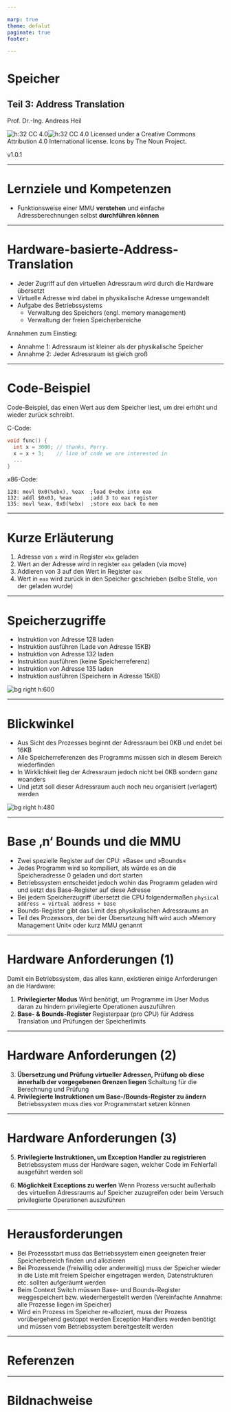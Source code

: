 ```yaml
---

marp: true
theme: defalut
paginate: true
footer: 

---
```

<style>
img[alt~="center"] {
  display: block;
  margin: 0 auto;
}
</style>
# Speicher 
## Teil 3: Address Translation
Prof. Dr.-Ing. Andreas Heil

![h:32 CC 4.0](../img/cc.svg)![h:32 CC 4.0](../img/by.svg) Licensed under a Creative Commons Attribution 4.0 International license. Icons by The Noun Project.

v1.0.1

---

# Lernziele und Kompetenzen

* Funktionsweise einer MMU **verstehen** und einfache Adressberechnungen selbst **durchführen können**

---

# Hardware-basierte-Address-Translation

* Jeder Zugriff auf den virtuellen Adressraum wird durch die Hardware übersetzt 
* Virtuelle Adresse wird dabei in physikalische Adresse umgewandelt
* Aufgabe des Betriebssystems
  * Verwaltung des Speichers (engl. memory management)
  * Verwaltung der freien Speicherbereiche 

Annahmen zum Einstieg:
* Annahme 1: Adressraum ist kleiner als der physikalische Speicher
* Annahme 2: Jeder Adressraum ist gleich groß

---

# Code-Beispiel

Code-Beispiel, das einen Wert aus dem Speicher liest, um drei erhöht und wieder zurück schreibt.

C-Code: 

```c
void func() {
  int x = 3000; // thanks, Perry.
  x = x + 3;    // line of code we are interested in
  ...
}
```

x86-Code:
```
128: movl 0x0(%ebx), %eax  ;load 0+ebx into eax
132: addl $0x03, %eax      ;add 3 to eax register
135: movl %eax, 0x0(%ebx)  ;store eax back to mem

```

---

# Kurze Erläuterung

1. Adresse von `x` wird in Register `ebx` geladen
2. Wert an der Adresse wird in register `eax` geladen (via move)
3. Addieren von 3 auf den Wert in Register `eax`
4. Wert in `eax` wird zurück in den Speicher geschrieben (selbe Stelle, von der geladen wurde)

---

# Speicherzugriffe 
  * Instruktion von Adresse 128 laden
  * Instruktion ausführen (Lade von Adresse 15KB)
  * Instruktion von Adresse 132 laden
  * Instruktion ausführen (keine Speicherreferenz)
  * Instruktion von Adresse 135 laden
  * Instruktion ausführen (Speichern in Adresse 15KB)


![bg right h:600](../img/os.08.memory_access.png)

---
# Blickwinkel 

* Aus Sicht des Prozesses beginnt der Adressraum bei 0KB und endet bei 16KB
* Alle Speicherreferenzen des Programms müssen sich in diesem Bereich wiederfinden
* In Wirklichkeit lieg der Adressraum jedoch nicht bei 0KB sondern ganz woanders
* Und jetzt soll dieser Adressraum auch noch neu organisiert (verlagert) werden

![bg right h:480](../img/os.08.memory_orga.png)

---

# Base ‚n‘ Bounds und die MMU

* Zwei spezielle Register auf der CPU: »Base« und »Bounds«
* Jedes Programm wird so kompiliert, als würde es an die Speicheradresse 0 geladen und dort starten
* Betriebssystem entscheidet jedoch wohin das Programm geladen wird und setzt das Base-Register auf diese Adresse 
* Bei jedem Speicherzugriff übersetzt die CPU folgendermaßen
```physical address = virtual address + base```
* Bounds-Register gibt das Limit des physikalischen Adressraums an
* Teil des Prozessors, der bei der Übersetzung hilft wird auch »Memory Management Unit« oder kurz MMU genannt


---

# Hardware Anforderungen (1)

Damit ein Betriebssystem, das alles kann, existieren einige Anforderungen an die Hardware:

1. **Privilegierter Modus**
  Wird benötigt, um Programme im User Modus daran zu hindern privilegierte Operationen auszuführen 
2. **Base- & Bounds-Register**
  Registerpaar (pro CPU) für Address Translation und Prüfungen der Speicherlimits

---

# Hardware Anforderungen (2)

3. **Übersetzung und Prüfung virtueller Adressen, Prüfung ob diese innerhalb der vorgegebenen Grenzen liegen**
  Schaltung für die Berechnung und Prüfung
4. **Privilegierte Instruktionen um Base-/Bounds-Register zu ändern**
  Betriebssystem muss dies vor Programmstart setzen können

---

# Hardware Anforderungen (3)


5. **Privilegierte Instruktionen, um Exception Handler zu registrieren**
Betriebssystem muss der Hardware sagen, welcher Code im Fehlerfall ausgeführt werden soll

6. **Möglichkeit Exceptions zu werfen**
Wenn Prozess versucht außerhalb des virtuellen Adressraums auf Speicher zuzugreifen oder beim Versuch privilegierte Operationen auszuführen


---

# Herausforderungen

* Bei Prozessstart muss das Betriebssystem einen geeigneten freier Speicherbereich finden und allozieren
* Bei Prozessende (freiwillig oder anderweitig) muss der Speicher wieder in die Liste mit freiem Speicher eingetragen werden, Datenstrukturen etc. sollten aufgeräumt werden
* Beim Context Switch müssen Base- und Bounds-Register weggespeichert bzw. wiederhergestellt werden (Vereinfachte Annahme: alle Prozesse liegen im Speicher)
* Wird ein Prozess im Speicher re-alloziert, muss der Prozess vorübergehend gestoppt werden
Exception Handlers werden benötigt und müssen vom Betriebssystem bereitgestellt werden

---

# Referenzen 

---

# Bildnachweise

